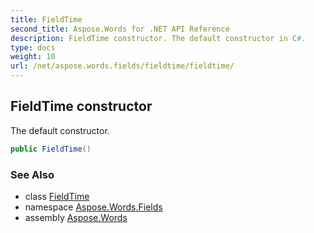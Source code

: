 ```yaml
---
title: FieldTime
second_title: Aspose.Words for .NET API Reference
description: FieldTime constructor. The default constructor in C#.
type: docs
weight: 10
url: /net/aspose.words.fields/fieldtime/fieldtime/
---
```

## FieldTime constructor

The default constructor.

```csharp
public FieldTime()
```

### See Also

* class [FieldTime](../)
* namespace [Aspose.Words.Fields](../../fieldtime/)
* assembly [Aspose.Words](../../../)
